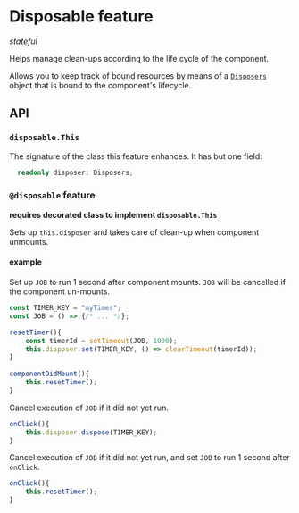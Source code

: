 # Disposable feature
*stateful*

Helps manage clean-ups according to the life cycle of the component. 

Allows you to keep track of bound resources by means of a [`Disposers`](../core/disposers.md) object that is bound to the component's lifecycle.

## API

### `disposable.This`
The signature of the class this feature enhances. It has but one field:
```ts
  readonly disposer: Disposers;
```

### `@disposable` feature
**requires decorated class to implement `disposable.This`**

Sets up `this.disposer` and takes care of clean-up when component unmounts.

#### example

Set up `JOB` to run 1 second after component mounts. `JOB` will be cancelled if the component un-mounts.

```ts
const TIMER_KEY = "myTimer";
const JOB = () => {/* ... */};

resetTimer(){
	const timerId = setTimeout(JOB, 1000);
	this.disposer.set(TIMER_KEY, () => clearTimeout(timerId));
}
 
componentDidMount(){
    this.resetTimer();
}
```

Cancel execution of `JOB` if it did not yet run.

```ts
onClick(){
	this.disposer.dispose(TIMER_KEY);
}
```

Cancel execution of `JOB` if it did not yet run, and set `JOB` to run 1 second after `onClick`.

```ts
onClick(){
	this.resetTimer();
}
```
